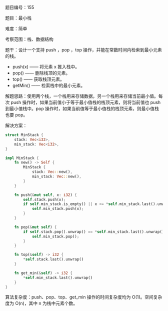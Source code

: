 题目编号：155

题目：最小栈

难度：简单

考察范围：栈、数据结构

题干：设计一个支持 push ，pop ，top 操作，并能在常数时间内检索到最小元素的栈。

- push(x) —— 将元素 x 推入栈中。
- pop() —— 删除栈顶的元素。
- top() —— 获取栈顶元素。
- getMin() —— 检索栈中的最小元素。

解题思路：使用两个栈，一个栈用来存储数据，另一个栈用来存储当前最小值。每次 push 操作时，如果当前值小于等于最小值栈的栈顶元素，则将当前值也 push 到最小值栈中。pop 操作时，如果当前值等于最小值栈的栈顶元素，则最小值栈也要 pop。

解决方案：

```rust
struct MinStack {
    stack: Vec<i32>,
    min_stack: Vec<i32>,
}

impl MinStack {
    fn new() -> Self {
        MinStack {
            stack: Vec::new(),
            min_stack: Vec::new(),
        }
    }

    fn push(&mut self, x: i32) {
        self.stack.push(x);
        if self.min_stack.is_empty() || x <= *self.min_stack.last().unwrap() {
            self.min_stack.push(x);
        }
    }

    fn pop(&mut self) {
        if self.stack.pop().unwrap() == *self.min_stack.last().unwrap() {
            self.min_stack.pop();
        }
    }

    fn top(&self) -> i32 {
        *self.stack.last().unwrap()
    }

    fn get_min(&self) -> i32 {
        *self.min_stack.last().unwrap()
    }
}
```

算法复杂度：push、pop、top、get_min 操作的时间复杂度均为 O(1)。空间复杂度为 O(n)，其中 n 为栈中元素个数。